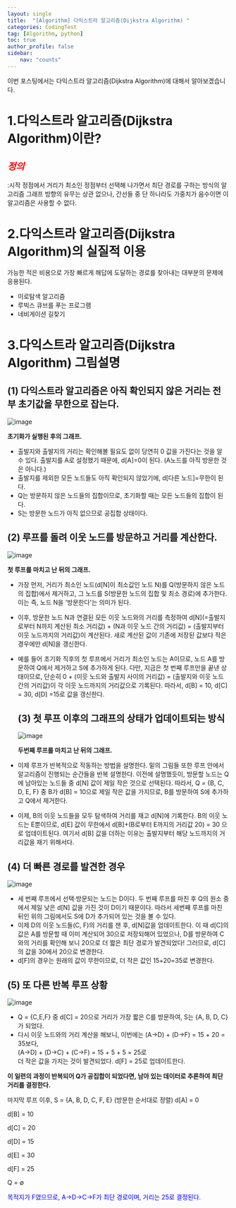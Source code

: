 ```yaml
---
layout: single
title:  "[Algorithm] 다익스트라 알고리즘(Dijkstra Algorithm) "
categories: CodingTest
tag: [Algorithm, python]
toc: true
author_profile: false
sidebar:
    nav: "counts"
---
```

이번 포스팅에서는 다익스트라 알고리즘(Dijkstra Algorithm)에 대해서 알아보겠습니다.


# 1.다익스트라 알고리즘(Dijkstra Algorithm)이란?  
## <span style="color:red">***정의***</span>
:시작 정점에서 거리가 최소인 정점부터 선택해
나가면서 최단 경로를 구하는 방식의 알고리즘
그래프 방향의 유무는 상관 없으나, 간선들 중 단 하나라도 가중치가 음수이면 이 알고리즘은 사용할 수 없다.

# 2.다익스트라 알고리즘(Dijkstra Algorithm)의 실질적 이용
가능한 적은 비용으로 가장 빠르게 해답에 도달하는 경로를 찾아내는 대부분의 문제에 응용된다.
- 미로탐색 알고리즘
- 루빅스 큐브를 푸는 프로그램
- 네비게이션 길찾기


# 3.다익스트라 알고리즘(Dijkstra Algorithm) 그림설명

## **(1) 다익스트라 알고리즘은 아직 확인되지 않은 거리는 전부 초기값을 무한으로 잡는다.**
![image](https://i.namu.wiki/i/T_MwX7lsDYDWzncHoL73kHrr7CYByyxZ_h0NFbfeZFDMTBowxTy_rnDehJvcg47GyQizXqh3iiIiKhX5k4GCm-UHnTQPFBFE9sXj55joVDuXZYEbbdNi-yrC5Eyy2zhu0xeVbkuXnzak3O3c_EogNA.gif)

**초기화가 실행된 후의 그래프.**

- 출발지와 출발지의 거리는 확인해볼 필요도 없이 당연히 0 값을 가진다는 것을 알 수 있다. 출발지를 A로 설정했기 때문에, 
  d[A]=0이 된다. (A노드를 아직 방문한 것은 아니다.)
- 출발지를 제외한 모든 노드들도 아직 확인되지 않았기에, d[다른 노드]=무한이 된다.
- Q는 방문하지 않은 노드들의 집합이므로, 초기화할 때는 모든 노드들의 집합이 된다.
- S는 방문한 노드가 아직 없으므로 공집합 상태이다.


## **(2) 루프를 돌려 이웃 노드를 방문하고 거리를 계산한다.**
![image](https://i.namu.wiki/i/1IUw9AlZ41TL4ivrro4PitPPA9-1CQ0hRev6rQisbkIrnjimTOQP4atzDMGVOs72a3ZRLIhlGv9nUopo7y31a9ex0r1ZTNSK-kcRR_7btgtqABmdMQPcyz8A2fX1Qfl381l--iaP6tl2e-7ap3eftg.gif)

**첫 루프를 마치고 난 뒤의 그래프.**
- 가장 먼저, 거리가 최소인 노드(d[N]이 최소값인 노드 N)를 Q(방문하지 않은 노드의 집합)에서 제거하고, 
  그 노드를 S(방문한 노드의 집합 및 최소 경로)에 추가한다. 이는 즉, 노드 N을 '방문한다'는 의미가 된다.
- 이후, 방문한 노드 N과 연결된 모든 이웃 노드와의 거리를 측정하여 
  d[N](=출발지로부터 N까지 계산된 최소 거리값) + (N과 이웃 노드 간의 거리값) = (출발지부터 이웃 노드까지의 거리값)이 계산된다. 
  새로 계산된 값이 기존에 저장된 값보다 작은 경우에만 d[N]을 갱신한다.
- 예를 들어 초기화 직후의 첫 루프에서 거리가 최소인 노드는 A이므로, 노드 A를 방문하여 Q에서 제거하고 S에 추가하게 된다. 
  다만, 지금은 첫 번째 루프만을 끝낸 상태이므로, 
  단순히 0 + (이웃 노드와 출발지 사이의 거리값) = (출발지와 이웃 노드 간의 거리값)이 각 이웃 노드까지의 거리값으로 기록된다. 
  따라서, d[B] = 10, d[C] = 30, d[D] =15로 값을 갱신한다.


  ## **(3) 첫 루프 이후의 그래프의 상태가 업데이트되는 방식**
  ![image](https://i.namu.wiki/i/WMgpLF6tU3C0dSxLGwR_AUbj2kDxScSPDnElUGfhh5dtsLQoUrVZDcAJJuGZnLiKOX9m1ZPleUqyA5IcdbeQocGo10SB7OuPMJdK33mvvGvYigNNpbMFNPs_NJUw31yilYzS2TyWi3Avzg-GfX6m_w.gif)

  **두번째 루프를 마치고 난 뒤의 그래프.**  
  
- 이제 루프가 반복적으로 작동하는 방법을 설명한다. 밑의 그림들 또한 루프 안에서 알고리즘이 진행되는 순간들을 반복 설명한다.
  이전에 설명했듯이, 방문할 노드는 Q에 남아있는 노드들 중 d[N] 값이 제일 작은 것으로 선택된다. 
  따라서, Q = {B, C, D, E, F} 중 B가 d[B] = 10으로 제일 작은 값을 가지므로, B를 방문하여 S에 추가하고 Q에서 제거한다.
- 이제, B의 이웃 노드들을 모두 탐색하여 거리를 재고 d[N]에 기록한다. 
  B의 이웃 노드는 E뿐이므로, d[E] 값이 무한에서 d[B]+(B로부터 E까지의 거리값 20) = 30 으로 업데이트된다.
  여기서 d[B] 값을 더하는 이유는 출발지부터 해당 노드까지의 거리값을 재기 위해서다.


## **(4) 더 빠른 경로를 발견한 경우**
![image](https://i.namu.wiki/i/abaIcTaWXOlaYg5cs0GZHG-aug52SKSSRe9vaGcy67YazrH1llqhWPccVWjDcMRkKV_KPAbLS-ORd9Dnhf55VE-4CFYI2lb5Ix2AECTN8qEPi4H7XMeASv02NeI1W6t4oTDu54gG3FN8H_ge6Cq6kw.gif)

- 세 번째 루프에서 선택·방문되는 노드는 D이다. 두 번째 루프를 마친 후 Q의 원소 중에서 제일 낮은 d[N] 값을 가진 것이 D이기 때문이다. 
  따라서 세번째 루프를 마친 뒤인 위의 그림에서도 S에 D가 추가되어 있는 것을 볼 수 있다.
- 이제 D의 이웃 노드들(C, F)의 거리를 잰 후, d[N]값을 업데이트한다. 
  이 때 d[C]의 값은 A를 방문할 때 이미 계산되어 30으로 저장되해어 있었으나, 
  D를 방문하여 C와의 거리를 확인해 보니 20으로 더 짧은 최단 경로가 발견되었다! 
  그러므로, d[C]의 값을 30에서 20으로 변경한다.
- d[F]의 경우는 원래의 값이 무한이므로, 더 작은 값인 15+20=35로 변경한다.
## **(5) 또 다른 반복 루프 상황**
![image](https://i.namu.wiki/i/8pb7gwlcaoE2d4e-i1xp-XhNYAnRqLldOgDMjf_ga9ByfibiVOYmcSdLnVCX6OdkK1OpSe2QUtUi0l-sWEHuvsec1eYWihwVUE8OFj47uQBch-uUb-4zXleWqQeXLOnKdwkhKQx2VYYYQXjDgZUkbQ.gif)

- Q = {C,E,F} 중 d[C] = 20으로 거리가 가장 짧은 C를 방문하여, S는 {A, B, D, C}가 되었다.
- 다시 이웃 노드와의 거리 계산을 해보니, 
  이번에는 (A→D) + (D→F) = 15 + 20 = 35보다,    
  (A→D) + (D→C) + (C→F) = 15 + 5 + 5 = 25로     
  더 작은 값을 가지는 것이 발견되었다. 
  d[F] = 25로 업데이트한다.



**이 일련의 과정이 반복되어 Q가 공집합이 되었다면, 남아 있는 데이터로 추론하여 최단 거리를 결정한다.**

마지막 루프 이후,
S = {A, B, D, C, F, E} (방문한 순서대로 정렬)
d[A] = 0  

d[B] = 10  

d[C] = 20  

d[D] = 15  

d[E] = 30  

d[F] = 25  

Q = ∅  
  
<span style="color:blue">목적지가 F였으므로, A→D→C→F가 최단 경로이며, 거리는 25로 결정된다.</span>